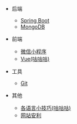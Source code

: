 

* 后端

  * [Spring Boot](/spring-boot/)
  * [MongoDB](/mongodb/)
* 前端
  * [微信小程序](/miniprogram/)
  * [Vue(咕咕咕)](/vue/)
* 工具
  * [Git](/git/)
* 其他
  * [各语言小技巧(咕咕咕)](/other)
  * [网站安利](/other/website)